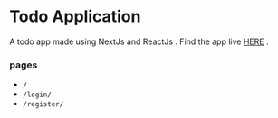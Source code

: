 # Todo Application

A todo app made using NextJs and ReactJs . Find the app live [HERE](https://todo-app-by-aayush.vercel.app/login) .

### pages

- `/`
- `/login/`
- `/register/`
